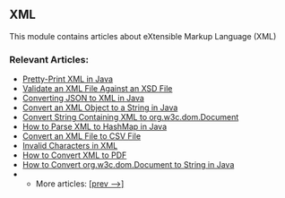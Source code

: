 ## XML

This module contains articles about eXtensible Markup Language (XML)

### Relevant Articles:

- [Pretty-Print XML in Java](https://www.baeldung.com/java-pretty-print-xml)
- [Validate an XML File Against an XSD File](https://www.baeldung.com/java-validate-xml-xsd)
- [Converting JSON to XML in Java](https://www.baeldung.com/java-convert-json-to-xml)
- [Convert an XML Object to a String in Java](https://www.baeldung.com/java-convert-xml-object-string)
- [Convert String Containing XML to org.w3c.dom.Document](https://www.baeldung.com/java-convert-string-xml-dom)
- [How to Parse XML to HashMap in Java](https://www.baeldung.com/java-xml-read-into-hashmap)
- [Convert an XML File to CSV File](https://www.baeldung.com/java-convert-xml-csv)
- [Invalid Characters in XML](https://www.baeldung.com/java-xml-invalid-characters)
- [How to Convert XML to PDF](https://www.baeldung.com/java-xml-pdf-conversion)
- [How to Convert org.w3c.dom.Document to String in Java](https://www.baeldung.com/java-convert-org-w3c-dom-document-string)
- - More articles: [[prev -->]](../xml)
